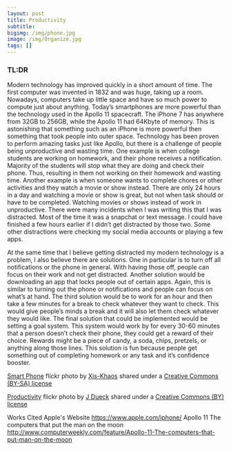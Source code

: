 ```yaml
---
layout: post
title: Productivity
subtitle:
bigimg: /img/phone.jpg
image: /img/Organize.jpg
tags: []
---
```


### TL:DR

Modern technology has improved quickly in a short amount of time. The first computer was invented in 1832 and was huge, taking up a room. Nowadays, computers take up little space and have so much power to compute just about anything. Today’s smartphones are more powerful than the technology used in the Apollo 11 spacecraft. The iPhone 7 has anywhere from 32GB to 256GB, while the Apollo 11 had 64Kbyte of memory. This is astonishing that something such as an iPhone is more powerful then something that took people into outer space. Technology has been proven to perform amazing tasks just like Apollo, but there is a challenge of people being unproductive and wasting time. One example is when college students are working on homework, and their phone receives a notification. Majority of the students will stop what they are doing and check their phone. Thus, resulting in them not working on their homework and wasting time. Another example is when someone wants to complete chores or other activities and they watch a movie or show instead. There are only 24 hours in a day and watching a movie or show is great, but not when task should or have to be completed. Watching movies or shows instead of work in unproductive. There were many incidents when I was writing this that I was distracted. Most of the time it was a snapchat or text message. I could have finished a few hours earlier if I didn’t get distracted by those two. Some other distractions were checking my social media accounts or playing a few apps.



At the same time that I believe getting distracted my modern technology is a problem, I also believe there are solutions. One in particular is to turn off all notifications or the phone in general. With having those off, people can focus on their work and not get distracted. Another solution would be downloading an app that locks people out of certain apps. Again, this is similar to turning out the phone or notifications and people can focus on what’s at hand. The third solution would be to work for an hour and then take a few minutes for a break to check whatever they want to check. This would give people’s minds a break and it will also let them check whatever they would like. The final solution that could be implemented would be setting a goal system. This system would work by for every 30-60 minutes that a person doesn’t check their phone, they could get a reward of their choice. Rewards might be a piece of candy, a soda, chips, pretzels, or anything along those lines. This solution is fun because people get something out of completing homework or any task and it’s confidence booster.



<a title="Smart Phone" href="https://flickr.com/photos/xjs-khaos/4651333176">Smart Phone</a> flickr photo by <a href="https://flickr.com/people/xjs-khaos">Xjs-Khaos</a> shared under a <a href="https://creativecommons.org/licenses/by-sa/2.0/">Creative Commons (BY-SA) license</a> </small>

<a title="Productivity" href="https://flickr.com/photos/otherjoel/230656948">Productivity</a> flickr photo by <a href="https://flickr.com/people/otherjoel">J Dueck</a> shared under a <a href="https://creativecommons.org/licenses/by/2.0/">Creative Commons (BY) license</a> </small>



Works Cited
Apple's Website
https://www.apple.com/iphone/
Apollo 11 The computers that put the man on the moon
http://www.computerweekly.com/feature/Apollo-11-The-computers-that-put-man-on-the-moon
